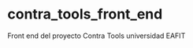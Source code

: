 contra_tools_front_end
======================

Front end del proyecto Contra Tools universidad EAFIT
